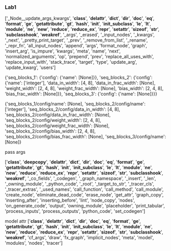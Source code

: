 ### Lab1
['_Node__update_args_kwargs', '__class__', '__delattr__', '__dict__', '__dir__', '__doc__', '__eq__', '__format__', '__ge__', '__getattribute__', '__gt__', '__hash__', '__init__', '__init_subclass__', '__le__', '__lt__', '__module__', '__ne__', '__new__', '__reduce__', '__reduce_ex__', '__repr__', '__setattr__', '__sizeof__', '__str__', '__subclasshook__', '__weakref__', '_args', '_erased', '_input_nodes', '_kwargs', '_next', '_pretty_print_target', '_prev', '_remove_from_list', '_rename', '_repr_fn', 'all_input_nodes', 'append', 'args', 'format_node', 'graph', 'insert_arg', 'is_impure', 'kwargs', 'meta', 'name', 'next', 'normalized_arguments', 'op', 'prepend', 'prev', 'replace_all_uses_with', 'replace_input_with', 'stack_trace', 'target', 'type', 'update_arg', 'update_kwarg', 'users']

{'seq_blocks_1': {'config': {'name': [None]}}, 'seq_blocks_2': {'config': {'name': ['integer'], 'data_in_width': [4, 8], 'data_in_frac_width': [None], 'weight_width': [2, 4, 8], 'weight_frac_width': [None], 'bias_width': [2, 4, 8], 'bias_frac_width': [None]}}, 'seq_blocks_3': {'config': {'name': [None]}}}

{'seq_blocks_1/config/name': [None], 'seq_blocks_2/config/name': ['integer'], 'seq_blocks_2/config/data_in_width': [4, 8], 'seq_blocks_2/config/data_in_frac_width': [None], 'seq_blocks_2/config/weight_width': [2, 4, 8], 'seq_blocks_2/config/weight_frac_width': [None], 'seq_blocks_2/config/bias_width': [2, 4, 8], 'seq_blocks_2/config/bias_frac_width': [None], 'seq_blocks_3/config/name': [None]}

pass args

['__class__', '__deepcopy__', '__delattr__', '__dict__', '__dir__', '__doc__', '__eq__', '__format__', '__ge__', '__getattribute__', '__gt__', '__hash__', '__init__', '__init_subclass__', '__le__', '__lt__', '__module__', '__ne__', '__new__', '__reduce__', '__reduce_ex__', '__repr__', '__setattr__', '__sizeof__', '__str__', '__subclasshook__', '__weakref__', '_co_fields', '_codegen', '_graph_namespace', '_insert', '_len', '_owning_module', '_python_code', '_root', '_target_to_str', '_tracer_cls', '_tracer_extras', '_used_names', 'call_function', 'call_method', 'call_module', 'create_node', 'eliminate_dead_code', 'erase_node', 'get_attr', 'graph_copy', 'inserting_after', 'inserting_before', 'lint', 'node_copy', 'nodes', 'on_generate_code', 'output', 'owning_module', 'placeholder', 'print_tabular', 'process_inputs', 'process_outputs', 'python_code', 'set_codegen']

model attr
['__class__', '__delattr__', '__dict__', '__dir__', '__doc__', '__eq__', '__format__', '__ge__', '__getattribute__', '__gt__', '__hash__', '__init__', '__init_subclass__', '__le__', '__lt__', '__module__', '__ne__', '__new__', '__reduce__', '__reduce_ex__', '__repr__', '__setattr__', '__sizeof__', '__str__', '__subclasshook__', '__weakref__', 'cf_args', 'draw', 'fx_graph', 'implicit_nodes', 'meta', 'model', 'modules', 'nodes', 'tracer']